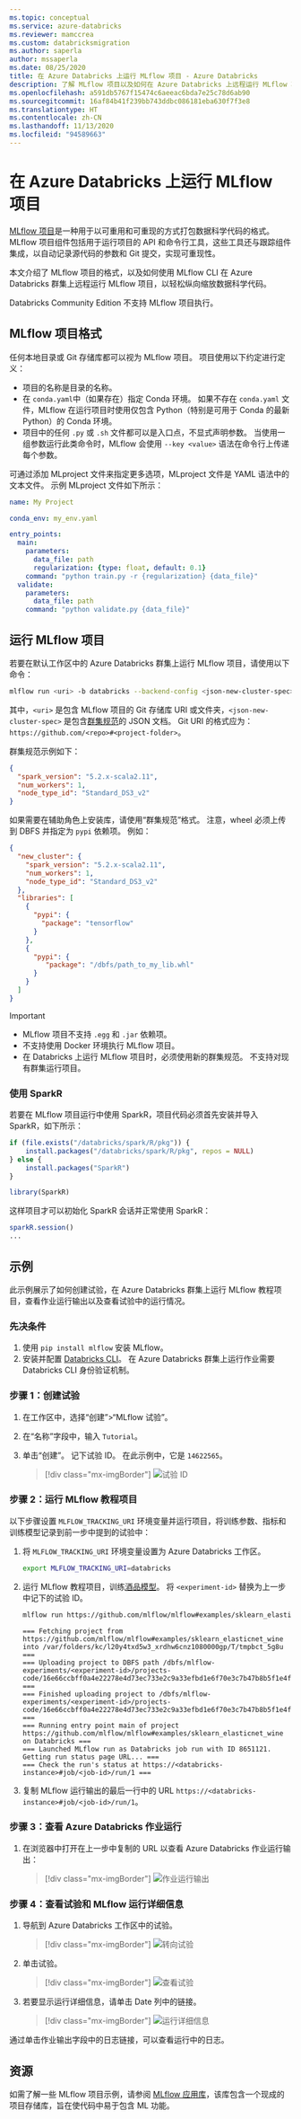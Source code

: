 ```yaml
---
ms.topic: conceptual
ms.service: azure-databricks
ms.reviewer: mamccrea
ms.custom: databricksmigration
ms.author: saperla
author: mssaperla
ms.date: 08/25/2020
title: 在 Azure Databricks 上运行 MLflow 项目 - Azure Databricks
description: 了解 MLflow 项目以及如何在 Azure Databricks 上远程运行 MLflow 项目。
ms.openlocfilehash: a591db5767f15474c6aeeac6bda7e25c78d6ab90
ms.sourcegitcommit: 16af84b41f239bb743ddbc086181eba630f7f3e8
ms.translationtype: HT
ms.contentlocale: zh-CN
ms.lasthandoff: 11/13/2020
ms.locfileid: "94589663"
---
```

# <a name="run-mlflow-projects-on-azure-databricks"></a><a id="mlflow-projects"> </a><a id="run-mlflow-projects-on-azure-databricks"> </a>在 Azure Databricks 上运行 MLflow 项目

[MLflow 项目](https://mlflow.org/docs/latest/projects.html#)是一种用于以可重用和可重现的方式打包数据科学代码的格式。 MLflow 项目组件包括用于运行项目的 API 和命令行工具，这些工具还与跟踪组件集成，以自动记录源代码的参数和 Git 提交，实现可重现性。

本文介绍了 MLflow 项目的格式，以及如何使用 MLflow CLI 在 Azure Databricks 群集上远程运行 MLflow 项目，以轻松纵向缩放数据科学代码。

Databricks Community Edition 不支持 MLflow 项目执行。

## <a name="mlflow-project-format"></a>MLflow 项目格式

任何本地目录或 Git 存储库都可以视为 MLflow 项目。 项目使用以下约定进行定义：

* 项目的名称是目录的名称。
* 在 `conda.yaml`中（如果存在）指定 Conda 环境。 如果不存在 `conda.yaml` 文件，MLflow 在运行项目时使用仅包含 Python（特别是可用于 Conda 的最新 Python）的 Conda 环境。
* 项目中的任何 `.py` 或 `.sh` 文件都可以是入口点，不显式声明参数。 当使用一组参数运行此类命令时，MLflow 会使用 `--key <value>` 语法在命令行上传递每个参数。

可通过添加 MLproject 文件来指定更多选项，MLproject 文件是 YAML 语法中的文本文件。 示例 MLproject 文件如下所示：

```yaml
name: My Project

conda_env: my_env.yaml

entry_points:
  main:
    parameters:
      data_file: path
      regularization: {type: float, default: 0.1}
    command: "python train.py -r {regularization} {data_file}"
  validate:
    parameters:
      data_file: path
    command: "python validate.py {data_file}"
```

## <a name="run-an-mlflow-project"></a>运行 MLflow 项目

若要在默认工作区中的 Azure Databricks 群集上运行 MLflow 项目，请使用以下命令：

```bash
mlflow run <uri> -b databricks --backend-config <json-new-cluster-spec>
```

其中，`<uri>` 是包含 MLflow 项目的 Git 存储库 URI 或文件夹，`<json-new-cluster-spec>` 是包含[群集规范](../../dev-tools/api/latest/jobs.md#jobsclusterspecnewcluster)的 JSON 文档。 Git URI 的格式应为：`https://github.com/<repo>#<project-folder>`。

群集规范示例如下：

```json
{
  "spark_version": "5.2.x-scala2.11",
  "num_workers": 1,
  "node_type_id": "Standard_DS3_v2"
}
```

如果需要在辅助角色上安装库，请使用“群集规范”格式。 注意，wheel 必须上传到 DBFS 并指定为 `pypi` 依赖项。 例如：

```json
{
  "new_cluster": {
    "spark_version": "5.2.x-scala2.11",
    "num_workers": 1,
    "node_type_id": "Standard_DS3_v2"
  },
  "libraries": [
    {
      "pypi": {
        "package": "tensorflow"
      }
    },
    {
      "pypi": {
         "package": "/dbfs/path_to_my_lib.whl"
      }
    }
  ]
}
```

> [!IMPORTANT]
>
> * MLflow 项目不支持 `.egg` 和 `.jar` 依赖项。
> * 不支持使用 Docker 环境执行 MLflow 项目。
> * 在 Databricks 上运行 MLflow 项目时，必须使用新的群集规范。 不支持对现有群集运行项目。

### <a name="using-sparkr"></a>使用 SparkR

若要在 MLflow 项目运行中使用 SparkR，项目代码必须首先安装并导入 SparkR，如下所示：

```r
if (file.exists("/databricks/spark/R/pkg")) {
    install.packages("/databricks/spark/R/pkg", repos = NULL)
} else {
    install.packages("SparkR")
}

library(SparkR)
```

这样项目才可以初始化 SparkR 会话并正常使用 SparkR：

```r
sparkR.session()
...
```

## <a name="example"></a><a id="example"> </a><a id="remote-run"> </a>示例

此示例展示了如何创建试验，在 Azure Databricks 群集上运行 MLflow 教程项目，查看作业运行输出以及查看试验中的运行情况。

### <a name="prerequisites"></a>先决条件

1. 使用 `pip install mlflow` 安装 MLflow。
2. 安装并配置 [Databricks CLI](../../dev-tools/cli/index.md)。 在 Azure Databricks 群集上运行作业需要 Databricks CLI 身份验证机制。

### <a name="step-1-create-an-experiment"></a>步骤 1：创建试验

1. 在工作区中，选择“创建”>“MLflow 试验”。
2. 在“名称”字段中，输入 `Tutorial`。
3. 单击“创建”。 记下试验 ID。 在此示例中，它是 `14622565`。

   > [!div class="mx-imgBorder"]
   > ![试验 ID](../../_static/images/mlflow/mlflow-experiment-id.png)

### <a name="step-2-run-the-mlflow-tutorial-project"></a>步骤 2：运行 MLflow 教程项目

以下步骤设置 `MLFLOW_TRACKING_URI` 环境变量并运行项目，将训练参数、指标和训练模型记录到前一步中提到的试验中：

1. 将 `MLFLOW_TRACKING_URI` 环境变量设置为 Azure Databricks 工作区。

   ```bash
   export MLFLOW_TRACKING_URI=databricks
   ```

2. 运行 MLflow 教程项目，训练[酒品模型](https://github.com/mlflow/mlflow/tree/master/examples/sklearn_elasticnet_wine)。 将 `<experiment-id>` 替换为上一步中记下的试验 ID。

   ```bash
   mlflow run https://github.com/mlflow/mlflow#examples/sklearn_elasticnet_wine -b databricks --backend-config cluster-spec.json --experiment-id <experiment-id>
   ```

   ```console
   === Fetching project from https://github.com/mlflow/mlflow#examples/sklearn_elasticnet_wine into /var/folders/kc/l20y4txd5w3_xrdhw6cnz1080000gp/T/tmpbct_5g8u ===
   === Uploading project to DBFS path /dbfs/mlflow-experiments/<experiment-id>/projects-code/16e66ccbff0a4e22278e4d73ec733e2c9a33efbd1e6f70e3c7b47b8b5f1e4fa3.tar.gz ===
   === Finished uploading project to /dbfs/mlflow-experiments/<experiment-id>/projects-code/16e66ccbff0a4e22278e4d73ec733e2c9a33efbd1e6f70e3c7b47b8b5f1e4fa3.tar.gz ===
   === Running entry point main of project https://github.com/mlflow/mlflow#examples/sklearn_elasticnet_wine on Databricks ===
   === Launched MLflow run as Databricks job run with ID 8651121. Getting run status page URL... ===
   === Check the run's status at https://<databricks-instance>#job/<job-id>/run/1 ===
   ```

3. 复制 MLflow 运行输出的最后一行中的 URL `https://<databricks-instance>#job/<job-id>/run/1`。

### <a name="step-3-view-the-azure-databricks-job-run"></a>步骤 3：查看 Azure Databricks 作业运行

1. 在浏览器中打开在上一步中复制的 URL 以查看 Azure Databricks 作业运行输出：

   > [!div class="mx-imgBorder"]
   > ![作业运行输出](../../_static/images/mlflow/mlflow-job-run.png)

### <a name="step-4-view-the-experiment-and-mlflow-run-details"></a>步骤 4：查看试验和 MLflow 运行详细信息

1. 导航到 Azure Databricks 工作区中的试验。

   > [!div class="mx-imgBorder"]
   > ![转向试验](../../_static/images/mlflow/mlflow-workspace-experiment.png)

2. 单击试验。

   > [!div class="mx-imgBorder"]
   > ![查看试验](../../_static/images/mlflow/mlflow-experiment.png)

3. 若要显示运行详细信息，请单击 Date 列中的链接。

   > [!div class="mx-imgBorder"]
   > ![运行详细信息](../../_static/images/mlflow/mlflow-run-remote.png)

通过单击作业输出字段中的日志链接，可以查看运行中的日志。

## <a name="resources"></a>资源

如需了解一些 MLflow 项目示例，请参阅 [MLflow 应用库](https://github.com/mlflow/mlflow-apps)，该库包含一个现成的项目存储库，旨在使代码中易于包含 ML 功能。
